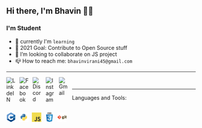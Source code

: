 ## Hi there, I'm Bhavin 👋🏻

### I'm Student 
- 🌱 currently I'm `learning`
- 🥅 2021 Goal: Contribute to Open Source stuff
- 👯 I’m looking to collaborate on JS project
- 📪 How to reach me: `bhavinvirani45@gmail.com` 
  
***
<a target="_blank" href="https://www.linkedin.com/in/bhavin-virani-2a14441b7/">
  <img align="left" style = "margin-right:10px;" alt="LinkdeIN" width="25px" src="https://cdn.jsdelivr.net/npm/simple-icons@v3/icons/linkedin.svg" />
</a>
<a target="_blank" href="https://twitter.com/BhavinVirani45">
  <img align="left" style = "margin-right:10px;" alt="Facebook" width="25px" src="https://cdn.jsdelivr.net/npm/simple-icons@v3/icons/twitter.svg" />
</a>
<a target="_blank" href="https://discord.com/channels/bhavin_45#0852">
  <img align="left" style = "margin-right:10px;" alt="Discord" width="25px" src="https://cdn.jsdelivr.net/npm/simple-icons@v3/icons/discord.svg" />
</a>
<a target="_blank" href="https://www.instagram.com/bhavin_45/">
  <img align="left" style = "margin-right:10px;" alt="Instagram" width="25px" src="https://cdn.jsdelivr.net/npm/simple-icons@v3/icons/instagram.svg" />
</a>
<a target="_blank" href="mailto:bhavinvirani45@gmail.com">
  <img align="left"style = "margin-right:10px; " alt="Gmail" width="25px" src="https://cdn.jsdelivr.net/npm/simple-icons@v3/icons/gmail.svg" />
</a>
</br>

***
Languages and Tools:

</br>
<code><img height="25" style = "margin-right:5px" src="https://raw.githubusercontent.com/github/explore/80688e429a7d4ef2fca1e82350fe8e3517d3494d/topics/cpp/cpp.png"></code>
<code><img height="25" style = "margin-right:5px" src="https://raw.githubusercontent.com/github/explore/80688e429a7d4ef2fca1e82350fe8e3517d3494d/topics/python/python.png"></code>
<code><img height="25" style = "margin-right:5px" src="https://raw.githubusercontent.com/github/explore/80688e429a7d4ef2fca1e82350fe8e3517d3494d/topics/javascript/javascript.png"></code>
<code><img height="25" style = "margin-right:5px" src="https://raw.githubusercontent.com/github/explore/80688e429a7d4ef2fca1e82350fe8e3517d3494d/topics/css/css.png"></code>
<code><img height="25" style = "margin-right:5px" src="https://raw.githubusercontent.com/github/explore/80688e429a7d4ef2fca1e82350fe8e3517d3494d/topics/git/git.png"></code>



